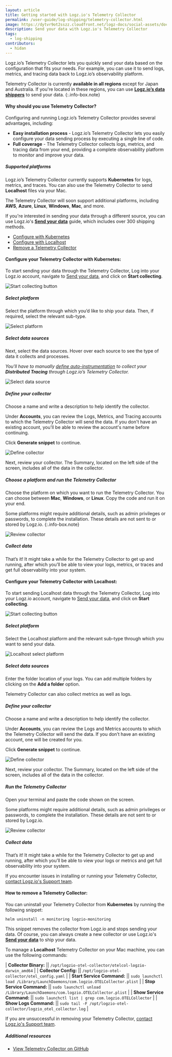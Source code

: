 ```yaml
---
layout: article
title: Getting started with Logz.io's Telemetry Collector
permalink: /user-guide/log-shipping/telemetry-collector.html
image: https://dytvr9ot2sszz.cloudfront.net/logz-docs/social-assets/docs-social.jpg
description: Send your data with Logz.io's Telemetry Collector
tags:
  - log-shipping
contributors:
  - hidan
---
```


Logz.io’s Telemetry Collector lets you quickly send your data based on the configuration that fits your needs. For example, you can use it to send logs, metrics, and tracing data back to Logz.io’s observability platform.

Telemetry Collector is currently **available in all regions** except for Japan and Australia. If you're located in these regions, you can use **[Logz.io’s data shippers](https://app.logz.io/#/dashboard/send-your-data/collection?tag=all&collection=all)** to send your data.
{:.info-box.note}

#### Why should you use Telemetry Collector?

Configuring and running Logz.io’s Telemetry Collector provides several advantages, including:

* **Easy installation process** - Logz.io’s Telemetry Collector lets you easily configure your data sending process by executing a single line of code.
* **Full coverage** - The Telemetry Collector collects logs, metrics, and tracing data from your end, providing a complete observability platform to monitor and improve your data.

##### Supported platforms

Logz.io’s Telemetry Collector currently supports **Kubernetes** for logs, metrics, and traces. You can also use the Telemetry Collector to send **Localhost** files via your Mac. 

The Telemetry Collector will soon support additional platforms, including **AWS**, **Azure**, **Linux**, **Windows**, **Mac**, and more.

If you're interested in sending your data through a different source, you can use Logz.io's **[Send your data](https://app.logz.io/#/dashboard/send-your-data/collection?tag=all&collection=all)** guide, which includes over 300 shipping methods.

* [Configure with Kubernetes](/user-guide/log-shipping/telemetry-collector.html#configure-your-telemetry-collector-with-kubernetes)
* [Configure with Localhost](/user-guide/log-shipping/telemetry-collector.html#configure-your-telemetry-collector-with-localhost)
* [Remove a Telemetry Collector](/user-guide/log-shipping/telemetry-collector.html#how-to-remove-a-telemetry-collector)


#### Configure your Telemetry Collector with Kubernetes:

<!--Only account admins can configure and send data to Logz.io
{:.info-box.note} -->

To start sending your data through the Telemetry Collector, Log into your Logz.io account, navigate to [Send your data](https://app.logz.io/#/dashboard/send-your-data), and click on **Start collecting**.


![Start collecting button](https://dytvr9ot2sszz.cloudfront.net/logz-docs/telemetry-agent/send-data-collector.png)


<div class="tasklist">

##### Select platform


Select the platform through which you’d like to ship your data. Then, if required, select the relevant sub-type.

![Select platform](https://dytvr9ot2sszz.cloudfront.net/logz-docs/telemetry-agent/telemetry-collector-main-aug22.png)

##### Select data sources

Next, select the data sources. Hover over each source to see the type of data it collects and processes.

*You'll have to manually [define auto-instrumentation](https://docs.logz.io/user-guide/distributed-tracing/tracing-instrumentation) to collect your **Distributed Tracing** through Logz.io’s Telemetry Collector.*

![Select data source](https://dytvr9ot2sszz.cloudfront.net/logz-docs/telemetry-agent/telemetry-step-2.png)

##### Define your collector

Choose a name and write a description to help identify the collector. 

Under **Accounts**, you can review the Logs, Metrics, and Tracing accounts to which the Telemetry Collector will send the data. If you don't have an existing account, you'll be able to review the account's name before continuing.

Click **Generate snippet** to continue.

![Define collector](https://dytvr9ot2sszz.cloudfront.net/logz-docs/telemetry-agent/telemetry-step-3.png)

Next, review your collector. The Summary, located on the left side of the screen, includes all of the data in the collector.

##### Choose a platform and run the Telemetry Collector

Choose the platform on which you want to run the Telemetry Collector. You can choose between **Mac**, **Windows**, or **Linux**. Copy the code and run it on your end.

Some platforms might require additional details, such as admin privileges or passwords, to complete the installation. These details are not sent to or stored by Logz.io.
{:.info-box.note}

![Review collector](https://dytvr9ot2sszz.cloudfront.net/logz-docs/telemetry-agent/telemetry-snippet-last-step.png)

##### Collect data

That’s it! It might take a while for the Telemetry Collector to get up and running, after which you’ll be able to view your logs, metrics, or traces and get full observability into your system.

</div>

#### Configure your Telemetry Collector with Localhost:

<div class="tasklist">

To start sending Localhost data through the Telemetry Collector, Log into your Logz.io account, navigate to [Send your data](https://app.logz.io/#/dashboard/send-your-data), and click on **Start collecting**.


![Start collecting button](https://dytvr9ot2sszz.cloudfront.net/logz-docs/telemetry-agent/send-data-collector.png)


##### Select platform

Select the Localhost platform and the relevant sub-type through which you want to send your data.

![Localhost select platform](https://dytvr9ot2sszz.cloudfront.net/logz-docs/telemetry-agent/tc-select-localhost.png)

##### Select data sources

Enter the folder location of your logs. You can add multiple folders by clicking on the **Add a folder** option.

Telemetry Collector can also collect metrics as well as logs.

##### Define your collector

Choose a name and write a description to help identify the collector. 

Under **Accounts**, you can review the Logs and Metrics accounts to which the Telemetry Collector will send the data. If you don’t have an existing account, one will be created for you.

Click **Generate snippet** to continue.

![Define collector](https://dytvr9ot2sszz.cloudfront.net/logz-docs/telemetry-agent/define-collector-localhost.png)

Next, review your collector. The Summary, located on the left side of the screen, includes all of the data in the collector.

##### Run the Telemetry Collector

Open your terminal and paste the code shown on the screen.

Some platforms might require additional details, such as admin privileges or passwords, to complete the installation. These details are not sent to or stored by Logz.io.

![Review collector](https://dytvr9ot2sszz.cloudfront.net/logz-docs/telemetry-agent/collector-localhost-finish.png)

##### Collect data

That’s it! It might take a while for the Telemetry Collector to get up and running, after which you’ll be able to view your logs or metrics and get full observability into your system.

</div>

If you encounter issues in installing or running your Telemetry Collector, [contact Logz.io's Support team](mailto:help@logz.io).


#### How to remove a Telemetry Collector:

You can uninstall your Telemetry Collector from **Kubernetes** by running the following snippet:

`helm uninstall -n monitoring logzio-monitoring`

This snippet removes the collector from Logz.io and stops sending your data. Of course, you can always create a new collector or use Logz.io's **[Send your data](https://app.logz.io/#/dashboard/send-your-data)** to ship your data.

To manage a **Localhost** Telemetry Collector on your Mac machine, you can use the following commands:

| **Collector Binary:** || `/opt/logzio-otel-collector/otelcol-logzio-darwin_amd64` |
| **Collector Config:** || `/opt/logzio-otel-collector/otel_config.yaml` |
| **Start Service Command:** || `sudo launchctl load /Library/LaunchDaemons/com.logzio.OTELCollector.plist` |
| **Stop Service Command:** || `sudo launchctl unload /Library/LaunchDaemons/com.logzio.OTELCollector.plist` |
| **Show Service Command:** || `sudo launchctl list | grep com.logzio.OTELCollector` |
| **Show Logs Command:** || `sudo tail -F /opt/logzio-otel-collector/logzio_otel_collector.log` |


If you are unsuccessful in removing your Telemetry Collector, [contact Logz.io's Support team](mailto:help@logz.io).


##### Additional resources

* [View Telemetry Collector on GitHub](https://github.com/logzio/logzio-agent-manifest)